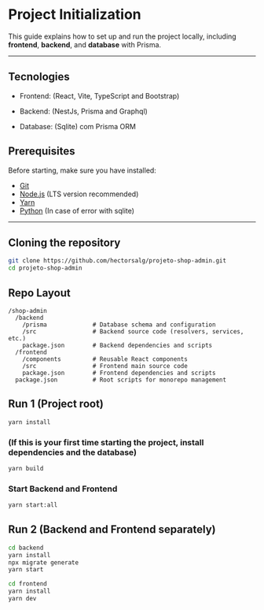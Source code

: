 # Project Initialization

This guide explains how to set up and run the project locally, including **frontend**, **backend**, and **database** with Prisma.

---

## Tecnologies

- Frontend: (React, Vite, TypeScript and Bootstrap)

- Backend: (NestJs, Prisma and Graphql)

- Database: (Sqlite) com Prisma ORM

## Prerequisites

Before starting, make sure you have installed:

- [Git](https://git-scm.com/)
- [Node.js](https://nodejs.org/) (LTS version recommended)
- [Yarn](https://classic.yarnpkg.com/lang/en/docs/install/#windows-stable)
- [Python](https://www.python.org/) (In case of error with sqlite)

---

## Cloning the repository

```bash
git clone https://github.com/hectorsalg/projeto-shop-admin.git
cd projeto-shop-admin
```

## Repo Layout

```
/shop-admin
  /backend
    /prisma             # Database schema and configuration
    /src                # Backend source code (resolvers, services, etc.)
    package.json        # Backend dependencies and scripts
  /frontend
    /components         # Reusable React components
    /src                # Frontend main source code
    package.json        # Frontend dependencies and scripts
  package.json          # Root scripts for monorepo management
```


## Run 1 (Project root)

```bash
yarn install
```

### (If this is your first time starting the project, install dependencies and the database)

```bash
yarn build
```

### Start Backend and Frontend
```bash
yarn start:all
```

## Run 2 (Backend and Frontend separately)

```bash
cd backend
yarn install
npx migrate generate
yarn start
```

```bash
cd frontend
yarn install
yarn dev
```